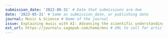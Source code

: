 ```yaml
---
submission_date: '2022-08-31' # Date that submissions are due
date: '2023-05-31' # Same as submission_date, or publishing date
journal: Music & Science # Name of the journal
issue: Explaining music with AI: Advancing the scientific understanding of music through computation # Name of this issue
ext_url: https://journals.sagepub.com/home/mns # URL to call for articles for this issue
---
```

